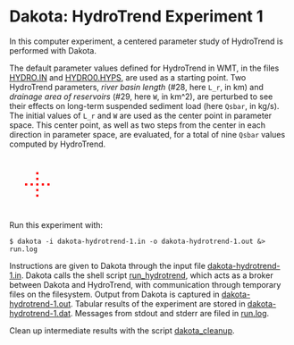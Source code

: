 # Dakota: HydroTrend Experiment 1

In this computer experiment,
a centered parameter study of HydroTrend
is performed with Dakota.

The default parameter values defined for HydroTrend in WMT,
in the files
<a href="./HYDRO_IN/HYDRO.IN">HYDRO.IN</a>
and
<a href="./HYDRO_IN/HYDRO0.HYPS">HYDRO0.HYPS</a>,
are used as a starting point.
Two HydroTrend parameters,
_river basin length_ (#28, here `L_r`, in km)
and _drainage area of reservoirs_ (#29, here `W`, in km^2),
are perturbed
to see their effects on
long-term suspended sediment load
(here `Qsbar`, in kg/s).
The initial values of `L_r` and `W`
are used as the center point in parameter space.
This center point,
as well as two steps from the center
in each direction in parameter space,
are evaluated,
for a total of nine `Qsbar` values computed by HydroTrend.

<svg xmlns="http://www.w3.org/2000/svg" version="1.1" width="100" height="100">
  <path d=" M 50 28
			L 50 32
			M 50 38
			L 50 42
			M 50 48
			L 50 52
			M 50 58
			L 50 62
			M 50 68
			L 50 72
			M 28 50
			L 32 50
			M 38 50
			L 42 50
			M 58 50
			L 62 50
			M 68 50
			L 72 50"
            stroke="red" stroke-width="4" fill="none" />
</svg>

Run this experiment with:

	$ dakota -i dakota-hydrotrend-1.in -o dakota-hydrotrend-1.out &> run.log

Instructions are given to Dakota through the input file
<a href="./dakota-hydrotrend-1.in">dakota-hydrotrend-1.in</a>.
Dakota calls the shell script
<a href="./run_hydrotrend">run_hydrotrend</a>,
which acts as a broker between Dakota and HydroTrend,
with communication 
through temporary files on the filesystem.
Output from Dakota is captured in
<a href="./dakota-hydrotrend-1.out">dakota-hydrotrend-1.out</a>.
Tabular results of the experiment
are stored in
<a href="./dakota-hydrotrend-1.dat">dakota-hydrotrend-1.dat</a>.
Messages from stdout and stderr are filed in
<a href="./run.log">run.log</a>.

Clean up intermediate results with the script
<a href="./dakota_cleanup">dakota_cleanup</a>.
